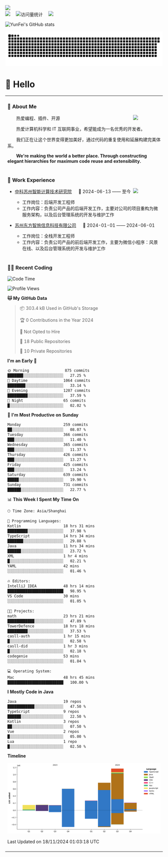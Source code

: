   <!-- dynamic typing effect 动态打字效果 -->
  <div>
    <a href="http://yunfei.plus">
      <img src="https://readme-typing-svg.demolab.com?font=Fira+Code&pause=1000&width=435&lines=console.log(%22Hello%2C%20World%22);祝您今天愉快!&center=true&size=27" />
    </a>
  </div>

  <div>
    <a href="http://yunfei.plus/"><img src="https://img.shields.io/badge/Website-博客-8c36db" /></a>&emsp;
    <!-- visitor -->
    <img src="https://komarev.com/ghpvc/?username=yunfeidog&label=Views&color=orange&style=flat" alt="访问量统计" />&emsp;
    <!-- wakatime -->    
    <a href="https://wakatime.com/@yunfeidog"><img src="https://wakatime.com/badge/user/42d0678c-368b-448b-9a77-5d21c5b55352.svg" /></a>
  </div>

![YunFei's GitHub stats](https://github-readme-stats.vercel.app/api?username=yunfeidog)

![snake](./dist/github-contribution-grid-snake.svg)

#  🙋 Hello

<table>


<tr><td>

### 🤺 About Me

<img align="right" width="88" src="https://cdn.jsdelivr.net/gh/yunfeidog/yunfeidog/assets/images/jobs.png" />

<p>&emsp;&emsp;热爱编程、插件、开源</p>
<p>&emsp;&emsp;热爱计算机科学和 IT 互联网事业，希望能成为一名优秀的开发者。</p>
<p>&emsp;&emsp;我们正在让这个世界变得更加美好，通过代码的重复使用和延展构建完美体系。</p>
<p>&emsp;&emsp;<strong>We're making the world a better place. Through constructing elegant hierarchies for maximum code reuse and extensibility.</strong></p>

</td></tr> 

<tr><td>

### 🏢 Work Experience

<img align="right" width="88" src="https://cdn.jsdelivr.net/gh/yunfeidog/yunfeidog/assets/images/yuanze.png" />

- [中科苏州智能计算技术研究院](http://iict.ac.cn/sy) &emsp; 📌 2024-06-13 —— 至今

  - 工作岗位：后端开发工程师
  - 工作内容：负责公司产品的后端开发工作，主要对公司的项目重构为微服务架构，以及后台管理系统的开发与维护工作

- [苏州东方智旅信息科技有限公司](http://www.leyoobao.com/) &emsp; 📌 2024-01-01 —— 2024-06-01

    - 工作岗位：全栈开发工程师
    - 工作内容：负责公司产品的前后端开发工作，主要为微信小程序：风景在线、以及后台管理系统的开发与维护工作


</td></tr>

<tr><td>

### 👩‍💻 Recent Coding
<!--START_SECTION:waka-->
![Code Time](http://img.shields.io/badge/Code%20Time-2%2C080%20hrs%2057%20mins-blue)

![Profile Views](http://img.shields.io/badge/Profile%20Views-0-blue)

**🐱 My GitHub Data** 

> 📦 303.4 kB Used in GitHub's Storage 
 > 
> 🏆 0 Contributions in the Year 2024
 > 
> 🚫 Not Opted to Hire
 > 
> 📜 18 Public Repositories 
 > 
> 🔑 10 Private Repositories 
 > 
**I'm an Early 🐤** 

```text
🌞 Morning                875 commits         ███████░░░░░░░░░░░░░░░░░░   27.25 % 
🌆 Daytime                1064 commits        ████████░░░░░░░░░░░░░░░░░   33.14 % 
🌃 Evening                1207 commits        █████████░░░░░░░░░░░░░░░░   37.59 % 
🌙 Night                  65 commits          █░░░░░░░░░░░░░░░░░░░░░░░░   02.02 % 
```
📅 **I'm Most Productive on Sunday** 

```text
Monday                   259 commits         ██░░░░░░░░░░░░░░░░░░░░░░░   08.07 % 
Tuesday                  366 commits         ███░░░░░░░░░░░░░░░░░░░░░░   11.40 % 
Wednesday                365 commits         ███░░░░░░░░░░░░░░░░░░░░░░   11.37 % 
Thursday                 426 commits         ███░░░░░░░░░░░░░░░░░░░░░░   13.27 % 
Friday                   425 commits         ███░░░░░░░░░░░░░░░░░░░░░░   13.24 % 
Saturday                 639 commits         █████░░░░░░░░░░░░░░░░░░░░   19.90 % 
Sunday                   731 commits         ██████░░░░░░░░░░░░░░░░░░░   22.77 % 
```


📊 **This Week I Spent My Time On** 

```text
🕑︎ Time Zone: Asia/Shanghai

💬 Programming Languages: 
Kotlin                   18 hrs 31 mins      █████████░░░░░░░░░░░░░░░░   37.98 % 
TypeScript               14 hrs 34 mins      ███████░░░░░░░░░░░░░░░░░░   29.88 % 
Java                     11 hrs 34 mins      ██████░░░░░░░░░░░░░░░░░░░   23.72 % 
XML                      1 hr 4 mins         █░░░░░░░░░░░░░░░░░░░░░░░░   02.21 % 
YAML                     42 mins             ░░░░░░░░░░░░░░░░░░░░░░░░░   01.46 % 

🔥 Editors: 
IntelliJ IDEA            48 hrs 14 mins      █████████████████████████   98.95 % 
VS Code                  30 mins             ░░░░░░░░░░░░░░░░░░░░░░░░░   01.05 % 

🐱‍💻 Projects: 
math                     23 hrs 21 mins      ████████████░░░░░░░░░░░░░   47.89 % 
TowerDefence             18 hrs 18 mins      █████████░░░░░░░░░░░░░░░░   37.53 % 
casll-auth               1 hr 15 mins        █░░░░░░░░░░░░░░░░░░░░░░░░   02.58 % 
casll-did                1 hr 3 mins         █░░░░░░░░░░░░░░░░░░░░░░░░   02.18 % 
codegenie                53 mins             ░░░░░░░░░░░░░░░░░░░░░░░░░   01.84 % 

💻 Operating System: 
Mac                      48 hrs 45 mins      █████████████████████████   100.00 % 
```

**I Mostly Code in Java** 

```text
Java                     19 repos            ████████████░░░░░░░░░░░░░   47.50 % 
TypeScript               9 repos             ██████░░░░░░░░░░░░░░░░░░░   22.50 % 
Kotlin                   3 repos             ██░░░░░░░░░░░░░░░░░░░░░░░   07.50 % 
Vue                      2 repos             █░░░░░░░░░░░░░░░░░░░░░░░░   05.00 % 
Lua                      1 repo              █░░░░░░░░░░░░░░░░░░░░░░░░   02.50 % 
```



**Timeline**

![Lines of Code chart](https://raw.githubusercontent.com/yunfeidog/yunfeidog/main/assets/bar_graph.png)


 Last Updated on 18/11/2024 01:03:18 UTC
<!--END_SECTION:waka-->

</td></tr>




<tr><td>

